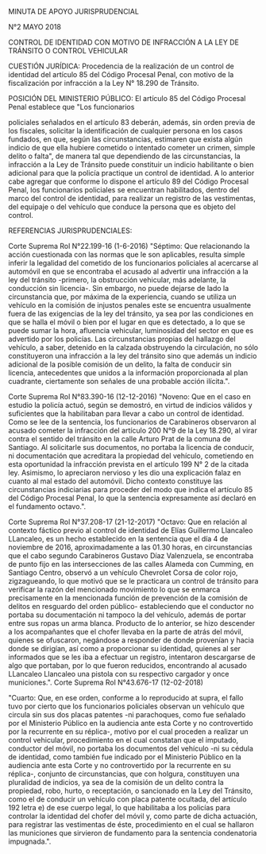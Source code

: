 MINUTA DE APOYO JURISPRUDENCIAL

N°2 MAYO 2018

CONTROL DE IDENTIDAD CON MOTIVO DE INFRACCIÓN A LA LEY DE TRÁNSITO O
CONTROL VEHICULAR 

CUESTIÓN JURÍDICA: Procedencia de la realización de un
control de identidad del artículo 85 del Código Procesal Penal, con
motivo de la fiscalización por infracción a la Ley N° 18.290 de
Tránsito.

POSICIÓN DEL MINISTERIO PÚBLICO: El artículo 85 del Código Procesal
Penal establece que "Los funcionarios

policiales señalados en el artículo 83 deberán, además, sin orden previa
de los fiscales, solicitar la identificación de cualquier persona en los
casos fundados, en que, según las circunstancias, estimaren que exista
algún indicio de que ella hubiere cometido o intentado cometer un
crimen, simple delito o falta", de manera tal que dependiendo de las
circunstancias, la infracción a la Ley de Tránsito puede constituir un
indicio habilitante o bien adicional para que la policía practique un
control de identidad. A lo anterior cabe agregar que conforme lo dispone
el artículo 89 del Código Procesal Penal, los funcionarios policiales se
encuentran habilitados, dentro del marco del control de identidad, para
realizar un registro de las vestimentas, del equipaje o del vehículo que conduce la
persona que es objeto del control.

REFERENCIAS JURISPRUDENCIALES: 

Corte Suprema Rol N°22.199-16
(1-6-2016)
"Séptimo: Que relacionando la acción cuestionada con las normas que le
son aplicables, resulta simple inferir la legalidad del cometido de los
funcionarios policiales al acercarse al automóvil en que se encontraba
el acusado al advertir una infracción a la ley del tránsito -primero, la
obstrucción vehicular, más adelante, la conducción sin licencia-. Sin
embargo, no puede dejarse de lado la circunstancia que, por máxima de la
experiencia, cuando se utiliza un vehículo en la comisión de injustos
penales este se encuentra usualmente fuera de las exigencias de la ley
del tránsito, ya sea por las condiciones en que se halla el móvil o bien
por el lugar en que es detectado, a lo que se puede sumar la hora,
afluencia vehicular, luminosidad del sector en que es advertido por los
policías. Las circunstancias propias del hallazgo del vehículo, a saber,
detenido en la calzada obstruyendo la circulación, no sólo constituyeron
una infracción a la ley del tránsito sino que además un indicio
adicional de la posible comisión de un delito, la falta de conducir sin
licencia, antecedentes que unidos a la información proporcionada al plan
cuadrante, ciertamente son señales de una probable acción ilícita.".

Corte Suprema Rol N°83.390-16
(12-12-2016)
"Noveno: Que en el caso en estudio la policía actuó, según se demostró,
en virtud de indicios válidos y suficientes que la habilitaban para
llevar a cabo un control de identidad. Como se lee de la sentencia, los
funcionarios de Carabineros observaron al acusado cometer la infracción
del artículo 200 N°9 de la Ley 18.290, al virar contra el sentido del
tránsito en la calle Arturo Prat de la comuna de Santiago. Al
solicitarle sus documentos, no portaba la licencia de conducir, ni
documentación que acreditara la propiedad del vehículo, cometiendo en
esta oportunidad la infracción prevista en el artículo 199 N° 2 de la
citada ley. Asimismo, lo apreciaron nervioso y les dio una explicación
falaz en cuanto al mal estado del automóvil. Dicho contexto constituye
las circunstancias indiciarias para proceder del modo que indica el
artículo 85 del Código Procesal Penal, lo que la sentencia expresamente
así declaró en el fundamento octavo.". 

Corte Suprema Rol N°37.208-17
(21-12-2017)
"Octavo: Que en relación al contexto fáctico previo al control de identidad de Elías Guillermo
Llancaleo LLancaleo, es un hecho establecido en la sentencia que el día
4 de noviembre de 2016, aproximadamente a las 01.30 horas, en
circunstancias que el cabo segundo Carabineros Gustavo Díaz Valenzuela, se encontraba de punto
fijo en las intersecciones de las calles Alameda con Cumming, en
Santiago Centro, observó a un vehículo Chevrolet Corsa de color rojo,
zigzagueando, lo que motivó que se le practicara un control de tránsito
para verificar la razón del mencionado movimiento lo que se enmarca
precisamente en la mencionada función de prevención de la comisión de
delitos en resguardo del orden público- estableciendo que el conductor
no portaba su documentación ni tampoco la del vehículo, además de portar
entre sus ropas un arma blanca. Producto de lo anterior, se hizo
descender a los acompañantes que el chofer llevaba en la parte de atrás
del móvil, quienes se ofuscaron, negándose a responder de donde
provenían y hacia donde se dirigían, así como a proporcionar su
identidad, quienes al ser informados que se les iba a efectuar un
registro, intentaron descargarse de algo que portaban, por lo que fueron
reducidos, encontrando al acusado LLancaleo Llancaleo una pistola con su
respectivo cargador y once municiones.". Corte Suprema Rol N°43.676-17 (12-02-2018)

"Cuarto: Que, en ese orden, conforme a lo reproducido at supra, el fallo
tuvo por cierto que los funcionarios policiales observan un vehículo que
circula sin sus dos placas patentes -ni parachoques, como fue señalado
por el Ministerio Público en la audiencia ante esta Corte y no
controvertido por la recurrente en su réplica-, motivo por el cual
proceden a realizar un control vehicular, procedimiento en el cual
constatan que el imputado, conductor del móvil, no portaba los
documentos del vehículo -ni su cédula de identidad, como también fue
indicado por el Ministerio Público en la audiencia ante esta Corte y no
controvertido por la recurrente en su réplica-, conjunto de
circunstancias, que con holgura, constituyen una pluralidad de indicios,
ya sea de la comisión de un delito contra la propiedad, robo, hurto, o
receptación, o sancionado en la Ley del Tránsito, como el de conducir un
vehículo con placa patente ocultada, del artículo 192 letra e) de ese
cuerpo legal, lo que habilitaba a los policías para controlar la
identidad del chofer del móvil y, como parte de dicha actuación, para
registrar las vestimentas de éste, procedimiento en el cual se hallaron
las municiones que sirvieron de fundamento para la sentencia
condenatoria impugnada.".


